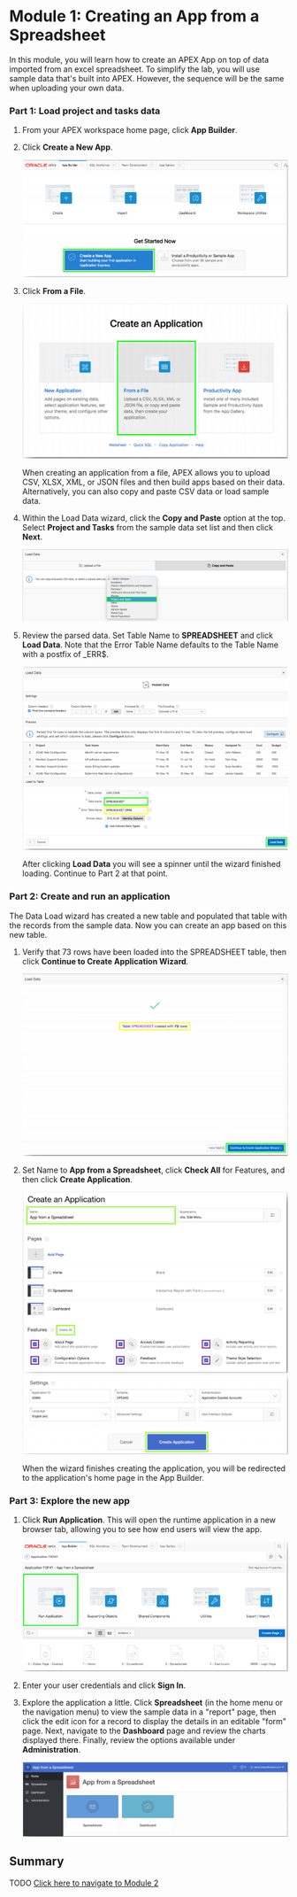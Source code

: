 # Module 1: Creating an App from a Spreadsheet

In this module, you will learn how to create an APEX App on top of data imported from an excel spreadsheet. To simplify the lab, you will use sample data that's built into APEX. However, the sequence will be the same when uploading your own data.

### **Part 1**: Load project and tasks data  
 
1.  From your APEX workspace home page, click **App Builder**.
2.  Click **Create a New App**.

    ![](images/1/create-a-new-app.png)

3.  Click **From a File**.

    ![](images/1/from-a-file.png)

    When creating an application from a file, APEX allows you to upload CSV, XLSX, XML, or JSON files and then build apps based on their data. Alternatively, you can also copy and paste CSV data or load sample data.

4.  Within the Load Data wizard, click the **Copy and Paste** option at the top. Select **Project and Tasks** from the sample data set list and then click **Next**.

    ![](images/1/copy-paste-projects-tasks.png)

5.  Review the parsed data. Set Table Name to **SPREADSHEET** and click **Load Data**. Note that the Error Table Name defaults to the Table Name with a postfix of \_ERR$.

    ![](images/1/load-data.png)
    
    After clicking **Load Data** you will see a spinner until the wizard finished loading. Continue to Part 2 at that point.

### **Part 2**: Create and run an application 

The Data Load wizard has created a new table and populated that table with the records from the sample data. Now you can create an app based on this new table.

1.  Verify that 73 rows have been loaded into the SPREADSHEET table, then click **Continue to Create Application Wizard**.

    ![](images/1/continue-to-create-application-wizard.png)

2.  Set Name to **App from a Spreadsheet**, click **Check All** for Features, and then click **Create Application**.

    ![](images/1/name-for-application.png)
    ![](images/1/create-application.png)

    When the wizard finishes creating the application, you will be redirected to the application's home page in the App Builder.

### **Part 3**: Explore the new app

1.  Click **Run Application**. This will open the runtime application in a new browser tab, allowing you to see how end users will view the app.

    ![](images/1/run-application.png)

2.  Enter your user credentials and click **Sign In**.
3.  Explore the application a little. Click **Spreadsheet** (in the home menu or the navigation menu) to view the sample data in a "report" page, then click the edit icon for a record to display the details in an editable "form" page. Next, navigate to the **Dashboard** page and review the charts displayed there. Finally, review the options available under **Administration**.

    ![](images/1/review-application.png)

## Summary

TODO [Click here to navigate to Module 2](2-using-the-runtime-environment-improving-the-report-and-form.md)
